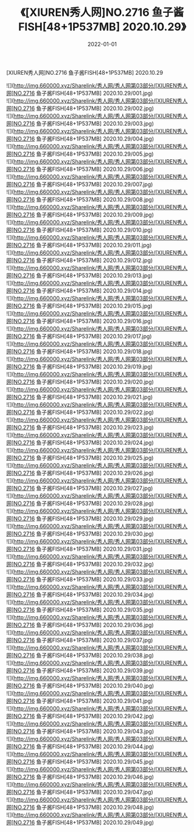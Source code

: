﻿---
layout: post
title:  《[XIUREN秀人网]NO.2716 鱼子酱FISH[48+1P537MB] 2020.10.29》
date:   2022-01-01
img: http://img.660000.xyz/Sharelink/秀人网/秀人网第03部分/[XIUREN秀人网]NO.2716 鱼子酱FISH[48+1P537MB] 2020.10.29/000.jpg
categories: [美女, 清纯, 唯美]
---

[XIUREN秀人网]NO.2716 鱼子酱FISH[48+1P537MB] 2020.10.29

 ![](http://img.660000.xyz/Sharelink/秀人网/秀人网第03部分/[XIUREN秀人网]NO.2716 鱼子酱FISH[48+1P537MB] 2020.10.29/001.jpg) <br>![](http://img.660000.xyz/Sharelink/秀人网/秀人网第03部分/[XIUREN秀人网]NO.2716 鱼子酱FISH[48+1P537MB] 2020.10.29/002.jpg) <br>![](http://img.660000.xyz/Sharelink/秀人网/秀人网第03部分/[XIUREN秀人网]NO.2716 鱼子酱FISH[48+1P537MB] 2020.10.29/003.jpg) <br>![](http://img.660000.xyz/Sharelink/秀人网/秀人网第03部分/[XIUREN秀人网]NO.2716 鱼子酱FISH[48+1P537MB] 2020.10.29/004.jpg) <br>![](http://img.660000.xyz/Sharelink/秀人网/秀人网第03部分/[XIUREN秀人网]NO.2716 鱼子酱FISH[48+1P537MB] 2020.10.29/005.jpg) <br>![](http://img.660000.xyz/Sharelink/秀人网/秀人网第03部分/[XIUREN秀人网]NO.2716 鱼子酱FISH[48+1P537MB] 2020.10.29/006.jpg) <br>![](http://img.660000.xyz/Sharelink/秀人网/秀人网第03部分/[XIUREN秀人网]NO.2716 鱼子酱FISH[48+1P537MB] 2020.10.29/007.jpg) <br>![](http://img.660000.xyz/Sharelink/秀人网/秀人网第03部分/[XIUREN秀人网]NO.2716 鱼子酱FISH[48+1P537MB] 2020.10.29/008.jpg) <br>![](http://img.660000.xyz/Sharelink/秀人网/秀人网第03部分/[XIUREN秀人网]NO.2716 鱼子酱FISH[48+1P537MB] 2020.10.29/009.jpg) <br>![](http://img.660000.xyz/Sharelink/秀人网/秀人网第03部分/[XIUREN秀人网]NO.2716 鱼子酱FISH[48+1P537MB] 2020.10.29/010.jpg) <br>![](http://img.660000.xyz/Sharelink/秀人网/秀人网第03部分/[XIUREN秀人网]NO.2716 鱼子酱FISH[48+1P537MB] 2020.10.29/011.jpg) <br>![](http://img.660000.xyz/Sharelink/秀人网/秀人网第03部分/[XIUREN秀人网]NO.2716 鱼子酱FISH[48+1P537MB] 2020.10.29/012.jpg) <br>![](http://img.660000.xyz/Sharelink/秀人网/秀人网第03部分/[XIUREN秀人网]NO.2716 鱼子酱FISH[48+1P537MB] 2020.10.29/013.jpg) <br>![](http://img.660000.xyz/Sharelink/秀人网/秀人网第03部分/[XIUREN秀人网]NO.2716 鱼子酱FISH[48+1P537MB] 2020.10.29/014.jpg) <br>![](http://img.660000.xyz/Sharelink/秀人网/秀人网第03部分/[XIUREN秀人网]NO.2716 鱼子酱FISH[48+1P537MB] 2020.10.29/015.jpg) <br>![](http://img.660000.xyz/Sharelink/秀人网/秀人网第03部分/[XIUREN秀人网]NO.2716 鱼子酱FISH[48+1P537MB] 2020.10.29/016.jpg) <br>![](http://img.660000.xyz/Sharelink/秀人网/秀人网第03部分/[XIUREN秀人网]NO.2716 鱼子酱FISH[48+1P537MB] 2020.10.29/017.jpg) <br>![](http://img.660000.xyz/Sharelink/秀人网/秀人网第03部分/[XIUREN秀人网]NO.2716 鱼子酱FISH[48+1P537MB] 2020.10.29/018.jpg) <br>![](http://img.660000.xyz/Sharelink/秀人网/秀人网第03部分/[XIUREN秀人网]NO.2716 鱼子酱FISH[48+1P537MB] 2020.10.29/019.jpg) <br>![](http://img.660000.xyz/Sharelink/秀人网/秀人网第03部分/[XIUREN秀人网]NO.2716 鱼子酱FISH[48+1P537MB] 2020.10.29/020.jpg) <br>![](http://img.660000.xyz/Sharelink/秀人网/秀人网第03部分/[XIUREN秀人网]NO.2716 鱼子酱FISH[48+1P537MB] 2020.10.29/021.jpg) <br>![](http://img.660000.xyz/Sharelink/秀人网/秀人网第03部分/[XIUREN秀人网]NO.2716 鱼子酱FISH[48+1P537MB] 2020.10.29/022.jpg) <br>![](http://img.660000.xyz/Sharelink/秀人网/秀人网第03部分/[XIUREN秀人网]NO.2716 鱼子酱FISH[48+1P537MB] 2020.10.29/023.jpg) <br>![](http://img.660000.xyz/Sharelink/秀人网/秀人网第03部分/[XIUREN秀人网]NO.2716 鱼子酱FISH[48+1P537MB] 2020.10.29/024.jpg) <br>![](http://img.660000.xyz/Sharelink/秀人网/秀人网第03部分/[XIUREN秀人网]NO.2716 鱼子酱FISH[48+1P537MB] 2020.10.29/025.jpg) <br>![](http://img.660000.xyz/Sharelink/秀人网/秀人网第03部分/[XIUREN秀人网]NO.2716 鱼子酱FISH[48+1P537MB] 2020.10.29/026.jpg) <br>![](http://img.660000.xyz/Sharelink/秀人网/秀人网第03部分/[XIUREN秀人网]NO.2716 鱼子酱FISH[48+1P537MB] 2020.10.29/027.jpg) <br>![](http://img.660000.xyz/Sharelink/秀人网/秀人网第03部分/[XIUREN秀人网]NO.2716 鱼子酱FISH[48+1P537MB] 2020.10.29/028.jpg) <br>![](http://img.660000.xyz/Sharelink/秀人网/秀人网第03部分/[XIUREN秀人网]NO.2716 鱼子酱FISH[48+1P537MB] 2020.10.29/029.jpg) <br>![](http://img.660000.xyz/Sharelink/秀人网/秀人网第03部分/[XIUREN秀人网]NO.2716 鱼子酱FISH[48+1P537MB] 2020.10.29/030.jpg) <br>![](http://img.660000.xyz/Sharelink/秀人网/秀人网第03部分/[XIUREN秀人网]NO.2716 鱼子酱FISH[48+1P537MB] 2020.10.29/031.jpg) <br>![](http://img.660000.xyz/Sharelink/秀人网/秀人网第03部分/[XIUREN秀人网]NO.2716 鱼子酱FISH[48+1P537MB] 2020.10.29/032.jpg) <br>![](http://img.660000.xyz/Sharelink/秀人网/秀人网第03部分/[XIUREN秀人网]NO.2716 鱼子酱FISH[48+1P537MB] 2020.10.29/033.jpg) <br>![](http://img.660000.xyz/Sharelink/秀人网/秀人网第03部分/[XIUREN秀人网]NO.2716 鱼子酱FISH[48+1P537MB] 2020.10.29/034.jpg) <br>![](http://img.660000.xyz/Sharelink/秀人网/秀人网第03部分/[XIUREN秀人网]NO.2716 鱼子酱FISH[48+1P537MB] 2020.10.29/035.jpg) <br>![](http://img.660000.xyz/Sharelink/秀人网/秀人网第03部分/[XIUREN秀人网]NO.2716 鱼子酱FISH[48+1P537MB] 2020.10.29/036.jpg) <br>![](http://img.660000.xyz/Sharelink/秀人网/秀人网第03部分/[XIUREN秀人网]NO.2716 鱼子酱FISH[48+1P537MB] 2020.10.29/037.jpg) <br>![](http://img.660000.xyz/Sharelink/秀人网/秀人网第03部分/[XIUREN秀人网]NO.2716 鱼子酱FISH[48+1P537MB] 2020.10.29/038.jpg) <br>![](http://img.660000.xyz/Sharelink/秀人网/秀人网第03部分/[XIUREN秀人网]NO.2716 鱼子酱FISH[48+1P537MB] 2020.10.29/039.jpg) <br>![](http://img.660000.xyz/Sharelink/秀人网/秀人网第03部分/[XIUREN秀人网]NO.2716 鱼子酱FISH[48+1P537MB] 2020.10.29/040.jpg) <br>![](http://img.660000.xyz/Sharelink/秀人网/秀人网第03部分/[XIUREN秀人网]NO.2716 鱼子酱FISH[48+1P537MB] 2020.10.29/041.jpg) <br>![](http://img.660000.xyz/Sharelink/秀人网/秀人网第03部分/[XIUREN秀人网]NO.2716 鱼子酱FISH[48+1P537MB] 2020.10.29/042.jpg) <br>![](http://img.660000.xyz/Sharelink/秀人网/秀人网第03部分/[XIUREN秀人网]NO.2716 鱼子酱FISH[48+1P537MB] 2020.10.29/043.jpg) <br>![](http://img.660000.xyz/Sharelink/秀人网/秀人网第03部分/[XIUREN秀人网]NO.2716 鱼子酱FISH[48+1P537MB] 2020.10.29/044.jpg) <br>![](http://img.660000.xyz/Sharelink/秀人网/秀人网第03部分/[XIUREN秀人网]NO.2716 鱼子酱FISH[48+1P537MB] 2020.10.29/045.jpg) <br>![](http://img.660000.xyz/Sharelink/秀人网/秀人网第03部分/[XIUREN秀人网]NO.2716 鱼子酱FISH[48+1P537MB] 2020.10.29/046.jpg) <br>![](http://img.660000.xyz/Sharelink/秀人网/秀人网第03部分/[XIUREN秀人网]NO.2716 鱼子酱FISH[48+1P537MB] 2020.10.29/047.jpg) <br>![](http://img.660000.xyz/Sharelink/秀人网/秀人网第03部分/[XIUREN秀人网]NO.2716 鱼子酱FISH[48+1P537MB] 2020.10.29/048.jpg) <br>![](http://img.660000.xyz/Sharelink/秀人网/秀人网第03部分/[XIUREN秀人网]NO.2716 鱼子酱FISH[48+1P537MB] 2020.10.29/049.jpg) <br>